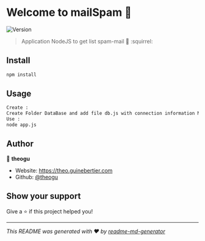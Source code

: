 # Welcome to mailSpam 👋
![Version](https://img.shields.io/badge/version-1.1-blue.svg?cacheSeconds=2592000)

> Application NodeJS to get list spam-mail :email: :squirrel:

## Install

```sh
npm install
```

## Usage

```sh
Create :
Create Folder DataBase and add file db.js with connection information MongoDB
Use :
node app.js
```

## Author

👤 **theogu**

* Website: https://theo.guinebertier.com
* Github: [@theogu](https://github.com/theogu)

## Show your support

Give a ⭐️ if this project helped you!


***
_This README was generated with ❤️ by [readme-md-generator](https://github.com/kefranabg/readme-md-generator)_
